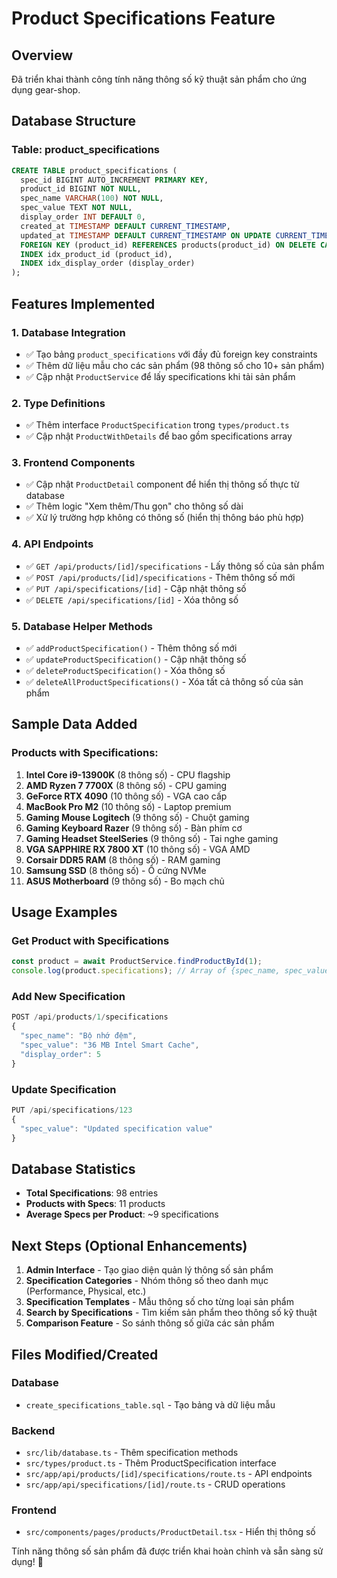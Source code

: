 # Product Specifications Feature

## Overview

Đã triển khai thành công tính năng thông số kỹ thuật sản phẩm cho ứng dụng gear-shop.

## Database Structure

### Table: product_specifications

```sql
CREATE TABLE product_specifications (
  spec_id BIGINT AUTO_INCREMENT PRIMARY KEY,
  product_id BIGINT NOT NULL,
  spec_name VARCHAR(100) NOT NULL,
  spec_value TEXT NOT NULL,
  display_order INT DEFAULT 0,
  created_at TIMESTAMP DEFAULT CURRENT_TIMESTAMP,
  updated_at TIMESTAMP DEFAULT CURRENT_TIMESTAMP ON UPDATE CURRENT_TIMESTAMP,
  FOREIGN KEY (product_id) REFERENCES products(product_id) ON DELETE CASCADE,
  INDEX idx_product_id (product_id),
  INDEX idx_display_order (display_order)
);
```

## Features Implemented

### 1. Database Integration

- ✅ Tạo bảng `product_specifications` với đầy đủ foreign key constraints
- ✅ Thêm dữ liệu mẫu cho các sản phẩm (98 thông số cho 10+ sản phẩm)
- ✅ Cập nhật `ProductService` để lấy specifications khi tải sản phẩm

### 2. Type Definitions

- ✅ Thêm interface `ProductSpecification` trong `types/product.ts`
- ✅ Cập nhật `ProductWithDetails` để bao gồm specifications array

### 3. Frontend Components

- ✅ Cập nhật `ProductDetail` component để hiển thị thông số thực từ database
- ✅ Thêm logic "Xem thêm/Thu gọn" cho thông số dài
- ✅ Xử lý trường hợp không có thông số (hiển thị thông báo phù hợp)

### 4. API Endpoints

- ✅ `GET /api/products/[id]/specifications` - Lấy thông số của sản phẩm
- ✅ `POST /api/products/[id]/specifications` - Thêm thông số mới
- ✅ `PUT /api/specifications/[id]` - Cập nhật thông số
- ✅ `DELETE /api/specifications/[id]` - Xóa thông số

### 5. Database Helper Methods

- ✅ `addProductSpecification()` - Thêm thông số mới
- ✅ `updateProductSpecification()` - Cập nhật thông số
- ✅ `deleteProductSpecification()` - Xóa thông số
- ✅ `deleteAllProductSpecifications()` - Xóa tất cả thông số của sản phẩm

## Sample Data Added

### Products with Specifications:

1. **Intel Core i9-13900K** (8 thông số) - CPU flagship
2. **AMD Ryzen 7 7700X** (8 thông số) - CPU gaming
3. **GeForce RTX 4090** (10 thông số) - VGA cao cấp
4. **MacBook Pro M2** (10 thông số) - Laptop premium
5. **Gaming Mouse Logitech** (9 thông số) - Chuột gaming
6. **Gaming Keyboard Razer** (9 thông số) - Bàn phím cơ
7. **Gaming Headset SteelSeries** (9 thông số) - Tai nghe gaming
8. **VGA SAPPHIRE RX 7800 XT** (10 thông số) - VGA AMD
9. **Corsair DDR5 RAM** (8 thông số) - RAM gaming
10. **Samsung SSD** (8 thông số) - Ổ cứng NVMe
11. **ASUS Motherboard** (9 thông số) - Bo mạch chủ

## Usage Examples

### Get Product with Specifications

```typescript
const product = await ProductService.findProductById(1);
console.log(product.specifications); // Array of {spec_name, spec_value}
```

### Add New Specification

```typescript
POST /api/products/1/specifications
{
  "spec_name": "Bộ nhớ đệm",
  "spec_value": "36 MB Intel Smart Cache",
  "display_order": 5
}
```

### Update Specification

```typescript
PUT /api/specifications/123
{
  "spec_value": "Updated specification value"
}
```

## Database Statistics

- **Total Specifications**: 98 entries
- **Products with Specs**: 11 products
- **Average Specs per Product**: ~9 specifications

## Next Steps (Optional Enhancements)

1. **Admin Interface** - Tạo giao diện quản lý thông số sản phẩm
2. **Specification Categories** - Nhóm thông số theo danh mục (Performance, Physical, etc.)
3. **Specification Templates** - Mẫu thông số cho từng loại sản phẩm
4. **Search by Specifications** - Tìm kiếm sản phẩm theo thông số kỹ thuật
5. **Comparison Feature** - So sánh thông số giữa các sản phẩm

## Files Modified/Created

### Database

- `create_specifications_table.sql` - Tạo bảng và dữ liệu mẫu

### Backend

- `src/lib/database.ts` - Thêm specification methods
- `src/types/product.ts` - Thêm ProductSpecification interface
- `src/app/api/products/[id]/specifications/route.ts` - API endpoints
- `src/app/api/specifications/[id]/route.ts` - CRUD operations

### Frontend

- `src/components/pages/products/ProductDetail.tsx` - Hiển thị thông số

Tính năng thông số sản phẩm đã được triển khai hoàn chỉnh và sẵn sàng sử dụng! 🎉
